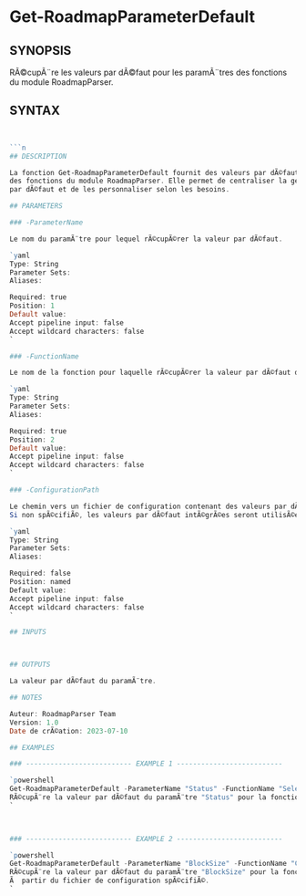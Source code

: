 # Get-RoadmapParameterDefault

## SYNOPSIS

RÃ©cupÃ¨re les valeurs par dÃ©faut pour les paramÃ¨tres des fonctions du module RoadmapParser.

## SYNTAX

```powershell


```n
## DESCRIPTION

La fonction Get-RoadmapParameterDefault fournit des valeurs par dÃ©faut pour les paramÃ¨tres
des fonctions du module RoadmapParser. Elle permet de centraliser la gestion des valeurs
par dÃ©faut et de les personnaliser selon les besoins.

## PARAMETERS

### -ParameterName

Le nom du paramÃ¨tre pour lequel rÃ©cupÃ©rer la valeur par dÃ©faut.

`yaml
Type: String
Parameter Sets: 
Aliases: 

Required: true
Position: 1
Default value: 
Accept pipeline input: false
Accept wildcard characters: false
`

### -FunctionName

Le nom de la fonction pour laquelle rÃ©cupÃ©rer la valeur par dÃ©faut du paramÃ¨tre.

`yaml
Type: String
Parameter Sets: 
Aliases: 

Required: true
Position: 2
Default value: 
Accept pipeline input: false
Accept wildcard characters: false
`

### -ConfigurationPath

Le chemin vers un fichier de configuration contenant des valeurs par dÃ©faut personnalisÃ©es.
Si non spÃ©cifiÃ©, les valeurs par dÃ©faut intÃ©grÃ©es seront utilisÃ©es.

`yaml
Type: String
Parameter Sets: 
Aliases: 

Required: false
Position: named
Default value: 
Accept pipeline input: false
Accept wildcard characters: false
`

## INPUTS



## OUTPUTS

La valeur par dÃ©faut du paramÃ¨tre.

## NOTES

Auteur: RoadmapParser Team
Version: 1.0
Date de crÃ©ation: 2023-07-10

## EXAMPLES

### -------------------------- EXAMPLE 1 --------------------------

`powershell
Get-RoadmapParameterDefault -ParameterName "Status" -FunctionName "Select-RoadmapTask"
RÃ©cupÃ¨re la valeur par dÃ©faut du paramÃ¨tre "Status" pour la fonction "Select-RoadmapTask".
`

    

### -------------------------- EXAMPLE 2 --------------------------

`powershell
Get-RoadmapParameterDefault -ParameterName "BlockSize" -FunctionName "ConvertFrom-MarkdownToRoadmapOptimized" -ConfigurationPath "C:\config.json"
RÃ©cupÃ¨re la valeur par dÃ©faut du paramÃ¨tre "BlockSize" pour la fonction "ConvertFrom-MarkdownToRoadmapOptimized"
Ã  partir du fichier de configuration spÃ©cifiÃ©.
`

    

